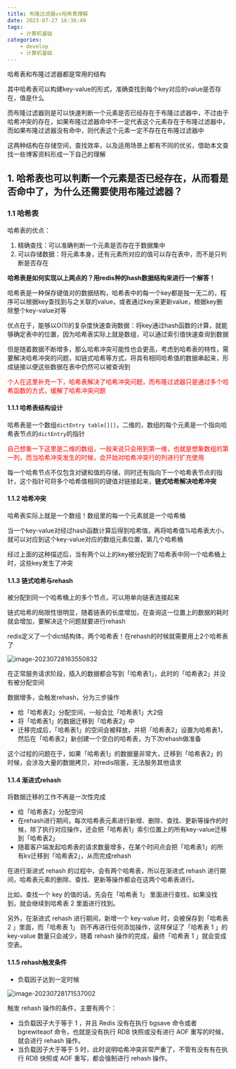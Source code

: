 ```yaml
---
title: 布隆过滤器vs哈希表理解
date: 2023-07-27 16:36:49
tags:
	- 计算机基础
categories:
	- develop
	- 计算机基础
---
```


哈希表和布隆过滤器都是常用的结构

其中哈希表可以构建key-value的形式，准确查找到每个key对应的value是否存在，值是什么

而布隆过滤器则是可以快速判断一个元素是否已经存在于布隆过滤器中，不过由于哈希冲突的存在，如果布隆过滤器命中不一定代表这个元素存在于布隆过滤器中，而如果布隆过滤器没有命中，则代表这个元素一定不存在在布隆过滤器中

这两种结构在存储空间，查找效率，以及适用场景上都有不同的优劣，借助本文查找一些博客资料形成一下自己的理解

<!--more-->

## 1. 哈希表也可以判断一个元素是否已经存在，从而看是否命中了，为什么还需要使用布隆过滤器？

### 1.1 哈希表

哈希表的优点：

1. 精确查找：可以准确判断一个元素是否存在于数据集中
2. 可以存储数据：将元素本身，还有元素所对应的值可以存在表中，而不是只判断是否存在

**哈希表是如何实现以上两点的？用redis种的hash数据结构来进行一个解答！**

哈希表是一种保存键值对的数据结构，哈希表中的每一个key都是独一无二的，程序可以根据key查找到与之关联的value，或者通过key来更新value，根据key删除整个key-value对等

优点在于，能够以O(1)的复杂度快速查询数据：将key通过hash函数的计算，就能够确定表中的位置，因为哈希表实际上就是数组，可以通过索引值快速查询到数据

但是随着数据不断增多，那么哈希冲突可能性也会更高，考虑到哈希表的特性，需要解决哈希冲突的问题，如链式哈希等方式，将具有相同哈希值的数据串起来，形成链接以便这些数据在表中仍然可以被查询到

<font color='red'>个人在这里补充一下，哈希表解决了哈希冲突问题，而布隆过滤器只是通过多个哈希函数的方式，缓解了哈希冲突问题</font> 

#### 1.1.1 哈希表结构设计

哈希表是一个数组`dictEntry table[][]`，二维的，数组的每个元素是一个指向哈希表节点的`dictEntry`的指针

<font color='red'>自己想象一下这里是二维的数组，一般来说只会用到第一维，也就是想象数组的第一列，而当哈希冲突发生的时候，会开始对哈希冲突行的列进行扩充使用</font> 

每一个哈希节点不仅包含对键和值的存储，同时还有指向下一个哈希表节点的指针，这个指针可将多个哈希值相同的键值对链接起来，**链式哈希解决哈希冲突**

#### 1.1.2 哈希冲突

哈希表实际上就是一个数组！数组里的每一个元素就是一个哈希桶

当一个key-value对经过hash函数计算后得到哈希值，再将哈希值%哈希表大小，就可以对应到这个key-value对应的数组元素位置，第几个哈希桶

经过上面的这种描述后，当有两个以上的key被分配到了哈希表中同一个哈希桶上时，这些key发生了冲突

#### 1.1.3 链式哈希与rehash

被分配到同一个哈希桶上的多个节点，可以用单向链表连接起来

链式哈希的局限性很明显，随着链表的长度增加，在查询这一位置上的数据的耗时就会增加，要解决这个问题就要进行rehash

redis定义了一个dict结构体，两个哈希表！在rehash的时候就需要用上2个哈希表了

![image-20230728163550832](http://yixuan004.oss-cn-hangzhou.aliyuncs.com/img/image-20230728163550832.png)

在正常服务请求阶段，插入的数据都会写到「哈希表1」，此时的「哈希表2」并没有被分配空间

数据增多，会触发rehash，分为三步操作

- 给「哈希表2」分配空间，一般会比「哈希表1」大2倍
- 将「哈希表1」的数据迁移到「哈希表2」中
- 迁移完成后，「哈希表1」的空间会被释放，并把「哈希表2」设置为哈希表1，然后在「哈希表2」新创建一个空白的哈希表，为下次rehash做准备

这个过程的问题在于，如果「哈希表1」的数据量非常大，迁移到「哈希表2」的时候，会涉及大量的数据拷贝，对redis阻塞，无法服务其他请求

#### 1.1.4 渐进式rehash

将数据迁移的工作不再是一次性完成

- 给「哈希表2」分配空间
- 在rehash进行期间，每次哈希表元素进行新增、删除、查找、更新等操作的时候，除了执行对应操作，还会把「哈希表1」索引位置上的所有key-value迁移到「哈希表2」
- 随着客户端发起哈希表的请求数量增多，在某个时间点会把「哈希表1」的所有kv迁移到「哈希表2」，从而完成rehash

在进行渐进式 rehash 的过程中，会有两个哈希表，所以在渐进式 rehash 进行期间，哈希表元素的删除、查找、更新等操作都会在这两个哈希表进行。

比如，查找一个 key 的值的话，先会在「哈希表 1」 里面进行查找，如果没找到，就会继续到哈希表 2 里面进行找到。

另外，在渐进式 rehash 进行期间，新增一个 key-value 时，会被保存到「哈希表 2 」里面，而「哈希表 1」 则不再进行任何添加操作，这样保证了「哈希表 1 」的 key-value 数量只会减少，随着 rehash 操作的完成，最终「哈希表 1 」就会变成空表。

#### 1.1.5 rehash触发条件

- 负载因子达到一定时候

![image-20230728171537002](http://yixuan004.oss-cn-hangzhou.aliyuncs.com/img/image-20230728171537002.png)

触发 rehash 操作的条件，主要有两个：

- 当负载因子大于等于 1 ，并且 Redis 没有在执行 bgsave 命令或者 bgrewiteaof 命令，也就是没有执行 RDB 快照或没有进行 AOF 重写的时候，就会进行 rehash 操作。
- 当负载因子大于等于 5 时，此时说明哈希冲突非常严重了，不管有没有有在执行 RDB 快照或 AOF 重写，都会强制进行 rehash 操作。



